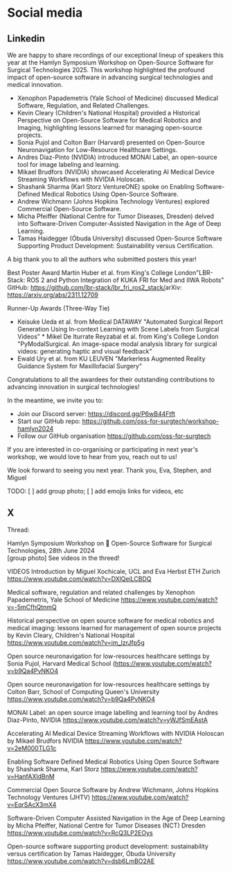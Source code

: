 # Social media

## Linkedin


We are happy to share recordings of our exceptional lineup of speakers this year at the Hamlyn Symposium Workshop on Open-Source Software for Surgical Technologies 2025.
This workshop highlighted the profound impact of open-source software in advancing surgical technologies and medical innovation.

* Xenophon Papademetris (Yale School of Medicine) discussed Medical Software, Regulation, and Related Challenges.
* Kevin Cleary (Children's National Hospital) provided a Historical Perspective on Open-Source Software for Medical Robotics and Imaging, highlighting lessons learned for managing open-source projects.
* Sonia Pujol and Colton Barr (Harvard) presented on Open-Source Neuronavigation for Low-Resource Healthcare Settings.
* Andres Diaz-Pinto (NVIDIA) introduced MONAI Label, an open-source tool for image labeling and learning.
* Mikael Brudfors (NVIDIA) showcased Accelerating AI Medical Device Streaming Workflows with NVIDIA Holoscan.
* Shashank Sharma (Karl Storz VentureONE) spoke on Enabling Software-Defined Medical Robotics Using Open-Source Software.
* Andrew Wichmann (Johns Hopkins Technology Ventures) explored Commercial Open-Source Software.
* Micha Pfeiffer (National Centre for Tumor Diseases, Dresden) delved into Software-Driven Computer-Assisted Navigation in the Age of Deep Learning.
* Tamas Haidegger (Óbuda University) discussed Open-Source Software Supporting Product Development: Sustainability versus Certification.

A big thank you to all the authors who submitted posters this year!

Best Poster Award
Martin Huber et al.​ from King's College London ​"LBR-Stack: ROS 2 and Python Integration of KUKA FRI for Med and IIWA Robots"​
GitHub:  https://github.com/lbr-stack/lbr_fri_ros2_stack/​
arXiv: https://arxiv.org/abs/2311.12709​​

Runner-Up Awards (Three-Way Tie)

* Keisuke Ueda et al.​ from Medical DATAWAY​ "Automated Surgical Report Generation Using In-context Learning with Scene Labels from Surgical Videos"​
​* Mikel De Iturrate Reyzabal et al. ​from King's College London​ "PyModalSurgical. An image-space modal analysis library for surgical videos: generating haptic and visual feedback"​ 
* Ewald Ury et al.​ from  KU LEUVEN​ "Markerless Augmented Reality Guidance System for Maxillofacial Surgery"​

Congratulations to all the awardees for their outstanding contributions to advancing innovation in surgical technologies!

In the meantime, we invite you to:


* Join our Discord server: https://discord.gg/P6wB44Ftft​
* Start our GitHub repo: https://github.com/oss-for-surgtech/workshop-hamlyn2024 
* Follow our GitHub organisation https://github.com/oss-for-surgtech

If you are interested in co-organising or participating in next year's workshop, we would love to hear from you, reach out to us!

We look forward to seeing you next year.
Thank you, Eva, Stephen, and Miguel


TODO: [ ] add group photo; [ ] add emojis links for videos, etc

## X
Thread:

Hamlyn Symposium Workshop on :school_satchel: Open-Source Software for Surgical Technologies, 
28th June 2024   
[group photo]
See videos in the threed! 


VIDEOS
Introduction by Miguel Xochicale, UCL and Eva Herbst ETH Zurich 
https://www.youtube.com/watch?v=DXlQeiLCBDQ 

Medical software, regulation and related challenges by Xenophon Papademetris, Yale School of Medicine 
https://www.youtube.com/watch?v=-5mCfhQtnmQ

Historical perspective on open source software for medical robotics and medical imaging: lessons learned for management of open source projects by Kevin Cleary, Children's National Hospital 
https://www.youtube.com/watch?v=im_lzrJfp5g

Open source neuronavigation for low-resources healthcare settings by Sonia Pujol,  Harvard Medical School 
(https://www.youtube.com/watch?v=b9Qa4PvNKO4 

Open source neuronavigation for low-resources healthcare settings by Colton Barr, School of Computing Queen's University 
https://www.youtube.com/watch?v=b9Qa4PvNKO4

MONAI Label: an open source image labelling and learning tool by Andres Diaz-Pinto, NVIDIA 
https://www.youtube.com/watch?v=yWJfSmEAstA

Accelerating AI Medical Device Streaming Workflows with NVIDIA Holoscan by Mikael Brudfors NVIDIA 
https://www.youtube.com/watch?v=2eM000TLG1c


Enabling Software Defined Medical Robotics Using Open Source Software by Shashank Sharma, Karl Storz 
https://www.youtube.com/watch?v=HanfAXldBnM


Commercial Open Source Software by Andrew Wichmann, Johns Hopkins Technology Ventures (JHTV) 
https://www.youtube.com/watch?v=EqrSAcX3mX4

Software-Driven Computer Assisted Navigation in the Age of Deep Learning by Micha Pfeiffer, National Centre for Tumor Diseases (NCT) Dresden 
https://www.youtube.com/watch?v=RcQ3LP2EOys

Open-source software supporting product development: sustainability versus certification by Tamas Haidegger, Óbuda University 
https://www.youtube.com/watch?v=dsb6LmBO2AE



